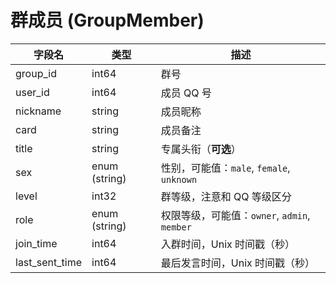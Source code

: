 # 群成员 (GroupMember)
| 字段名 | 类型 | 描述 |
| --- | --- | --- |
| group_id | int64 | 群号 |
| user_id | int64 | 成员 QQ 号 |
| nickname | string | 成员昵称 |
| card | string | 成员备注 |
| title | string | 专属头衔（**可选**） |
| sex | enum (string) | 性别，可能值：`male`, `female`, `unknown` |
| level | int32 | 群等级，注意和 QQ 等级区分 |
| role | enum (string) | 权限等级，可能值：`owner`, `admin`, `member` |
| join_time | int64 | 入群时间，Unix 时间戳（秒） |
| last_sent_time | int64 | 最后发言时间，Unix 时间戳（秒） |

